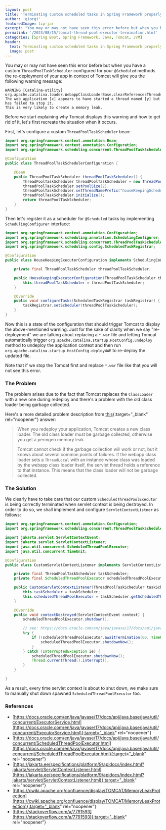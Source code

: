 ```yaml
---
layout: post
title: 'Terminating custom scheduled tasks in Spring Framework properly to prevent memory leaks'
author: 'giorgi'
featuredImage: tip-jar
excerpt: "You may or may not have seen this error before but when you have a custom `ThreadPoolTaskScheduler` configured for your `@Scheduled` methods the re-deployment your app in context of Tomcat will give you the following warning message..."
permalink: '/2023/08/15/tomcat-thread-pool-executor-termination.html'
categories: [Spring Boot, Spring Framework, Java, Tomcat, JVM]
header:
  text: Terminating custom scheduled tasks in Spring Framework properly to prevent memory leaks
  image: post
---
```


You may or may not have seen this error before but when you have a custom `ThreadPoolTaskScheduler` configured for your `@Scheduled` methods the re-deployment of your app in context of Tomcat will give you the following warning message: 

```text
WARNING [Catalina-utility] org.apache.catalina.loader.WebappClassLoaderBase.clearReferencesThreads
The web application [x] appears to have started a thread named [y] but has failed to stop it. 
This is very likely to create a memory leak.
```

Before we start explaining why Tomcat displays this warning and how to get rid of it, let's first recreate the situation when it occurs.

First, let's configure a custom `ThreadPoolTaskScheduler` bean:

```java
import org.springframework.context.annotation.Bean;
import org.springframework.context.annotation.Configuration;
import org.springframework.scheduling.concurrent.ThreadPoolTaskScheduler;

@Configuration
public class ThreadPoolTaskSchedulerConfiguration {

    @Bean
    public ThreadPoolTaskScheduler threadPoolTaskScheduler() {
        ThreadPoolTaskScheduler threadPoolTaskScheduler = new ThreadPoolTaskScheduler();
        threadPoolTaskScheduler.setPoolSize(2);
        threadPoolTaskScheduler.setThreadNamePrefix("houseKeepingScheduler - ");
        threadPoolTaskScheduler.initialize();
        return threadPoolTaskScheduler;
    }
}
```

Then let's register it as a scheduler for `@Scheduled` tasks by implementing `SchedulingConfigurer` interface:

```java
import org.springframework.context.annotation.Configuration;
import org.springframework.scheduling.annotation.SchedulingConfigurer;
import org.springframework.scheduling.concurrent.ThreadPoolTaskScheduler;
import org.springframework.scheduling.config.ScheduledTaskRegistrar;

@Configuration
public class HouseKeepingExecutorConfiguration implements SchedulingConfigurer {

    private final ThreadPoolTaskScheduler threadPoolTaskScheduler;

    public HouseKeepingExecutorConfiguration(ThreadPoolTaskScheduler threadPoolTaskScheduler) {
        this.threadPoolTaskScheduler = threadPoolTaskScheduler;
    }

    @Override
    public void configureTasks(ScheduledTaskRegistrar taskRegistrar) {
        taskRegistrar.setScheduler(threadPoolTaskScheduler);
    }
}
```

Now this is a state of the configuration that should trigger Tomcat to display the above-mentioned warning. Just for the sake of clarity when we say "re-deployment" we are talking about replacing a `*.war` file and letting Tomcat automatically trigger `org.apache.catalina.startup.HostConfig.undeploy` method to undeploy the application context and then run `org.apache.catalina.startup.HostConfig.deployWAR` to re-deploy the updated file.

Note that if we stop the Tomcat first and replace `*.war` file like that you will not see this error.

### The Problem
The problem arises due to the fact that Tomcat replaces the `ClassLoader` with a new one during redeploy and there's a problem
with the old class loader being garbage collected.

Here's a more detailed problem description from [this](https://stackoverflow.com/a/7791593){:target="_blank" rel="noopener"} answer:
> When you redeploy your application, Tomcat creates a new class loader. The old class loader must be garbage collected, otherwise you get a permgen memory leak.
>
> Tomcat cannot check if the garbage collection will work or not, but it knows about several common points of failures. If the webapp class loader sets a `ThreadLocal` with an instance whose class was loaded by the webapp class loader itself, the servlet thread holds a reference to that instance. This means that the class loader will not be garbage collected.

### The Solution

We clearly have to take care that our custom `ScheduledThreadPoolExecutor` is being correctly terminated when servlet context is being destroyed. 
In order to do so, we shall implement and configure `ServletContextListner` as follows:

```java
import org.springframework.context.annotation.Configuration;
import org.springframework.scheduling.concurrent.ThreadPoolTaskScheduler;

import jakarta.servlet.ServletContextEvent;
import jakarta.servlet.ServletContextListener;
import java.util.concurrent.ScheduledThreadPoolExecutor;
import java.util.concurrent.TimeUnit;

@Configuration
public class CustomServletContextListener implements ServletContextListener {

    private final ThreadPoolTaskScheduler taskScheduler;
    private final ScheduledThreadPoolExecutor scheduledThreadPoolExecutor;

    public CustomServletContextListener(ThreadPoolTaskScheduler taskScheduler) {
        this.taskScheduler = taskScheduler;
        this.scheduledThreadPoolExecutor = taskScheduler.getScheduledThreadPoolExecutor();
    }

    @Override
    public void contextDestroyed(ServletContextEvent context) {
        scheduledThreadPoolExecutor.shutdown();

        // see: https://docs.oracle.com/en/java/javase/17/docs/api/java.base/java/util/concurrent/ExecutorService.html
        try {
            if (!scheduledThreadPoolExecutor.awaitTermination(60, TimeUnit.SECONDS)) {
                scheduledThreadPoolExecutor.shutdownNow();
            }
        } catch (InterruptedException ie) {
            scheduledThreadPoolExecutor.shutdownNow();
            Thread.currentThread().interrupt();
        }
    }

}
```

As a result, every time servlet context is about to shut down, we make sure to manually shut down spawned `ScheduledThreadPoolExecutor` too.


### References
- [https://docs.oracle.com/en/java/javase/17/docs/api/java.base/java/util/concurrent/ExecutorService.html](https://docs.oracle.com/en/java/javase/17/docs/api/java.base/java/util/concurrent/ExecutorService.html){:target="_blank" rel="noopener"}
- [https://docs.oracle.com/en/java/javase/17/docs/api/java.base/java/util/concurrent/ScheduledThreadPoolExecutor.html](https://docs.oracle.com/en/java/javase/17/docs/api/java.base/java/util/concurrent/ScheduledThreadPoolExecutor.html){:target="_blank" rel="noopener"}
- [https://jakarta.ee/specifications/platform/9/apidocs/index.html?jakarta/servlet/ServletContextListener.html](https://jakarta.ee/specifications/platform/9/apidocs/index.html?jakarta/servlet/ServletContextListener.html){:target="_blank" rel="noopener"}
- [https://cwiki.apache.org/confluence/display/TOMCAT/MemoryLeakProtection](https://cwiki.apache.org/confluence/display/TOMCAT/MemoryLeakProtection){:target="_blank" rel="noopener"}
- [https://stackoverflow.com/a/7791593](https://stackoverflow.com/a/7791593){:target="_blank" rel="noopener"}